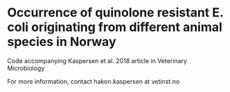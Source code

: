 # Occurrence of quinolone resistant E. coli originating from different animal species in Norway
Code accompanying Kaspersen et al. 2018 article in Veterinary Microbiology

For more information, contact hakon.kaspersen at vetinst.no
